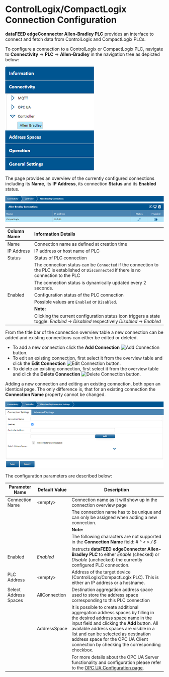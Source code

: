 # ControlLogix/CompactLogix Connection Configuration

**dataFEED edgeConnnector Allen-Bradley PLC** provides an interface to connect and fetch
data from ControlLogix and CompactLogix PLCs.

To configure a connection to a ControlLogix or CompactLogix PLC, navigate to
**Connectivity** -> **PLC** -> **Allen-Bradley** in the navigation tree
as depicted below:

![ab_navigation](../../documentation_pics/ab_navigation.png)

The page provides an overview of the currently configured connections including
its
**Name**, its **IP Address**, its connection **Status** and its **Enabled**
status.

![ab_overview](../../documentation_pics/ab_overview.png)

| Column Name | Information Details                                                                                                                         |
| :--         | :--                                                                                                                                         |
| Name        | Connection name as defined at creation time                                                                                                 |
| IP Address  | IP address or host name of PLC                                                                                                              |
| Status      | Status of PLC connection                                                                                                                    |
|             | The connection status can be `Connected` if the connection to the PLC is established or `Disconnected` if there is no connection to the PLC |
|             | The connection status is dynamically updated every 2 seconds.                                                                               |
| Enabled     | Configuration status of the PLC connection                                                                                                  |
|             | Possible values are `Enabled` or `Disabled`.                                                                                                |
|             | **Note:**                                                                                                                                   |
|             | Clicking the current configuration status icon triggers a state toggle: *Enabled* -> *Disabled* respectively *Disabled* -> *Enabled*        |

From the title bar of the connection overview table a new connection can be added and existing connections can either be edited or deleted.  

- To add a new connection click the **Add Connection**
  ![Add Connection](../../documentation_pics/add_connection.png) button.  
- To edit an existing connection, first select it from the overview table
  and click the **Edit Connection**
  ![Edit Connection](../../documentation_pics/edit_connection.png) button.
- To delete an existing connection, first select it from the overview
  table and click the **Delete Connection**
  ![Delete Connection](../../documentation_pics/delete_connection.png) button.  

Adding a new connection and editing an existing connection, both open an
identical page. The only difference is, that for an existing connection the
**Connection Name** property cannot be changed.  

![Allen-Bradley_connection_settings_basic](../../documentation_pics/ab_connection_settings_basic.png)

The configuration parameters are described below:

| Parameter Name        | Default Value                 | Description                                                  |
| --------------------- | ----------------------------- | ------------------------------------------------------------ |
| Connection Name       | \<empty\>                     | Connection name as it will show up in the connection overview page|
| | |The connection name has to be unique and can only be assigned when adding a new connection.|
| | |**Note:** |
| | |The following characters are not supported in the **Connection Name** field:  *# ^ < > / $* |
| Enabled               | *Enabled*                     | Instructs **dataFEED edgeConnector Allen-Bradley PLC** to either *Enable* (checked) or *Disable* (unchecked) the currently configured PLC connection. |
| PLC Address           | \<empty\>                     | Address of the target device (ControlLogix/CompactLogix PLC). This is either an IP address or a hostname. |
| Select Address Spaces | AllConnection | Destination aggregation address space used to store the address space corresponding to this PLC connection |
| | AddressSpace | It is possible to create additional aggregation address spaces by filling in the desired address space name in the input field and clicking the **Add** button. All available address spaces are visible in a list and can be selected as destination address space for the OPC UA Client connection by checking the corresponding checkbox. |
| | | For more details about the OPC UA Server functionality and configuration please refer to the [OPC UA Configuration page](../../common/opcua.md). |